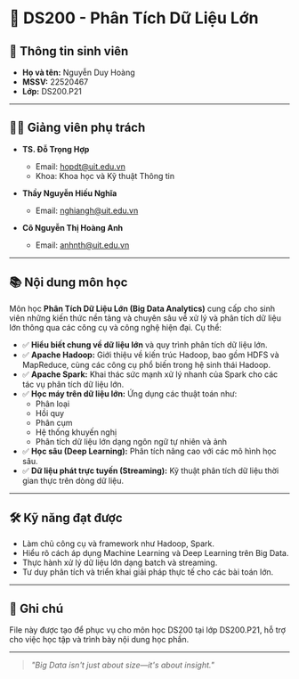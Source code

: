 # 📘 DS200 - Phân Tích Dữ Liệu Lớn

## 👤 Thông tin sinh viên
- **Họ và tên:** Nguyễn Duy Hoàng  
- **MSSV:** 22520467  
- **Lớp:** DS200.P21  

---

## 👨‍🏫 Giảng viên phụ trách

- **TS. Đỗ Trọng Hợp**  
  - Email: [hopdt@uit.edu.vn](mailto:hopdt@uit.edu.vn)  
  - Khoa: Khoa học và Kỹ thuật Thông tin  

- **Thầy Nguyễn Hiếu Nghĩa**  
  - Email: [nghiangh@uit.edu.vn](mailto:nghiangh@uit.edu.vn)  

- **Cô Nguyễn Thị Hoàng Anh**  
  - Email: [anhnth@uit.edu.vn](mailto:anhnth@uit.edu.vn)  

---

## 📚 Nội dung môn học

Môn học **Phân Tích Dữ Liệu Lớn (Big Data Analytics)** cung cấp cho sinh viên những kiến thức nền tảng và chuyên sâu về xử lý và phân tích dữ liệu lớn thông qua các công cụ và công nghệ hiện đại. Cụ thể:

- ✅ **Hiểu biết chung về dữ liệu lớn** và quy trình phân tích dữ liệu lớn.
- ✅ **Apache Hadoop:** Giới thiệu về kiến trúc Hadoop, bao gồm HDFS và MapReduce, cùng các công cụ phổ biến trong hệ sinh thái Hadoop.
- ✅ **Apache Spark:** Khai thác sức mạnh xử lý nhanh của Spark cho các tác vụ phân tích dữ liệu lớn.
- ✅ **Học máy trên dữ liệu lớn:** Ứng dụng các thuật toán như:
  - Phân loại
  - Hồi quy
  - Phân cụm
  - Hệ thống khuyến nghị
  - Phân tích dữ liệu lớn dạng ngôn ngữ tự nhiên và ảnh
- ✅ **Học sâu (Deep Learning):** Phân tích nâng cao với các mô hình học sâu.
- ✅ **Dữ liệu phát trực tuyến (Streaming):** Kỹ thuật phân tích dữ liệu thời gian thực trên dòng dữ liệu.

---

## 🛠️ Kỹ năng đạt được
- Làm chủ công cụ và framework như Hadoop, Spark.
- Hiểu rõ cách áp dụng Machine Learning và Deep Learning trên Big Data.
- Thực hành xử lý dữ liệu lớn dạng batch và streaming.
- Tư duy phân tích và triển khai giải pháp thực tế cho các bài toán lớn.

---

## 📌 Ghi chú
File này được tạo để phục vụ cho môn học DS200 tại lớp DS200.P21, hỗ trợ cho việc học tập và trình bày nội dung học phần.

---

> *"Big Data isn't just about size—it's about insight."*
